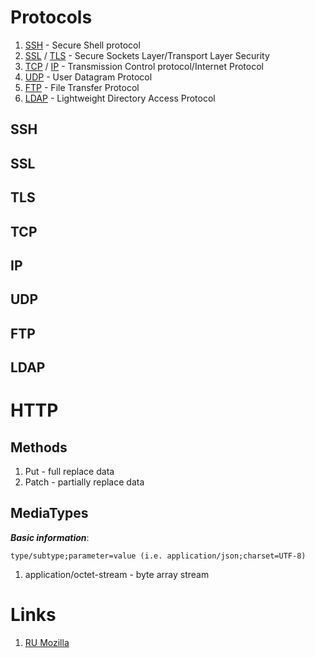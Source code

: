 # Protocols
1. [SSH](#SSH) - Secure Shell protocol
2. [SSL](#SSL) / [TLS](#TLS) - Secure Sockets Layer/Transport Layer Security
3. [TCP](#TCP) / [IP](#IP) - Transmission Control protocol/Internet Protocol
4. [UDP](#UDP) - User Datagram Protocol
5. [FTP](#FTP) - File Transfer Protocol
6. [LDAP](#LDAP) - Lightweight Directory Access Protocol

## SSH
## SSL
## TLS
## TCP
## IP
## UDP
## FTP
## LDAP

# HTTP

## Methods
1. Put - full replace data
2. Patch - partially replace data

## MediaTypes
***Basic information***: 
```
type/subtype;parameter=value (i.e. application/json;charset=UTF-8)
```

1. application/octet-stream - byte array stream

# Links
1. [RU Mozilla](https://developer.mozilla.org/ru/docs/Web/HTTP/Basics_of_HTTP/MIME_types)

